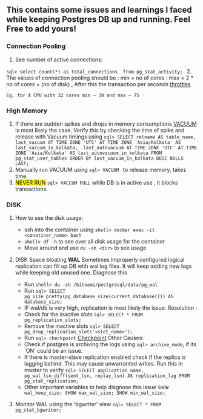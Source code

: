 ## This contains some issues and learnings I faced while keeping Postgres DB up and running. Feel Free to add yours! 


### Connection Pooling
1.  See number of active connections:

`sql>
select count(*) as total_connections  from pg_stat_activity;
`
2. The values of connection pooling should be
: min = no of cores
: max = 2 * no of cores + (no of disk) , After this the transaction per seconds [throttles](https://github.com/brettwooldridge/HikariCP/wiki/About-Pool-Sizing)
    
    Eg, for A CPU with 32 cores min ~ 30 and max ~ 75


### High Memory
1. If there are sudden spikes and drops in memory consumptions [VACUUM](https://www.postgresql.org/docs/current/sql-vacuum.html) is most likely the case. 
    Verify this by checking the time of spike and release with Vacuum timings using
    `sql>
    SELECT relname AS table_name, 
       last_vacuum AT TIME ZONE 'UTC' AT TIME ZONE 'Asia/Kolkata' AS last_vacuum_in_kolkata, 
       last_autovacuum AT TIME ZONE 'UTC' AT TIME ZONE 'Asia/Kolkata' AS last_autovacuum_in_kolkata
        FROM pg_stat_user_tables
        ORDER BY last_vacuum_in_kolkata DESC NULLS LAST;
    `
2.    Manually run VACUUM using `sql> VACUUM ` to release memory, takes time. 
3.    <mark>NEVER RUN</mark> `sql> VACCUM FULL` while DB is in active use , it blocks transactions.


### DISK
1. How to see the disk usage:
    - ssh into the container using `shell> docker exec -it <conatiner_name> bash`
    - `shell> df -h` to see over all disk usage for the container
    - Move around and use `du -sh <dir>` to see usage
   
2. DISK Space bloating **WAL**
   Sometimes improperly configured logical replication can fill up DB with wal log files.
   It will keep adding new logs while keeping old unused one. Diagnose this 
   - Run `shell> du -sh /bitnami/postgresql/data/pg_wal`
   - Run `sql> SELECT pg_size_pretty(pg_database_size(current_database())) AS database_size;`
   - IF  wal/db is very high, replication is most likely the issue. 
   Resolution :
   - Check for the inactive slots `sql> SELECT * FROM pg_replication_slots;`
   - Remove the inactive slots `sql> SELECT pg_drop_replication_slot('<slot_name>');`
   - Run `sql> checkpoint` [Checkpoint](https://www.cybertec-postgresql.com/en/postgresql-what-is-a-checkpoint/)
   Other Causes:
   - Check if postgres is archiving the logs using `sql> archive_mode`, if its 'ON' could be an issue.
   - If there is master-slave replication enabled check if the replica is lagging behind.
     This may cause unwarranted writes. Run this in master to verify 
     `sql> SELECT application_name, pg_wal_lsn_diff(sent_lsn, replay_lsn) AS replication_lag FROM pg_stat_replication;`
   - Other important variables to help diagnose this issue
          `SHOW wal_keep_size;
          SHOW max_wal_size;
          SHOW min_wal_size;`
3. Monitor WAL using the 'bgwriter' view
    `sql> SELECT * FROM pg_stat_bgwriter;`







